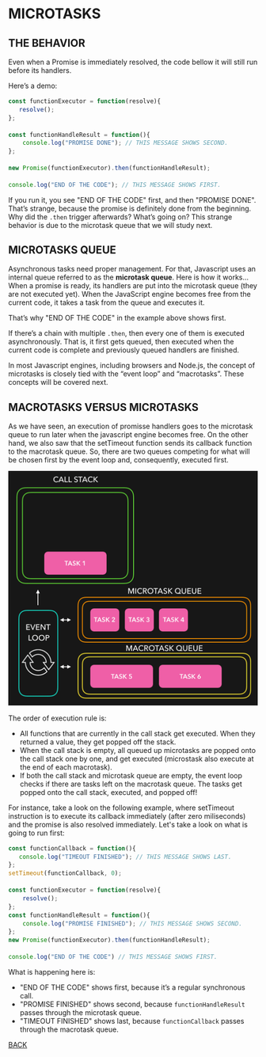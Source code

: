 # MICROTASKS

## THE BEHAVIOR

Even when a Promise is immediately resolved, the code bellow it will still run before its handlers.

Here’s a demo:

```javascript
const functionExecutor = function(resolve){
   resolve();
};

const functionHandleResult = function(){
    console.log("PROMISE DONE"); // THIS MESSAGE SHOWS SECOND. 
};

new Promise(functionExecutor).then(functionHandleResult);

console.log("END OF THE CODE"); // THIS MESSAGE SHOWS FIRST.
```

If you run it, you see "END OF THE CODE" first, and then "PROMISE DONE". That’s strange, because the promise is definitely done from the beginning. Why did the `.then` trigger afterwards? What’s going on? This strange behavior is due to the microtask queue that we will study next.

## MICROTASKS QUEUE

Asynchronous tasks need proper management. For that, Javascript uses an internal queue referred to as the **microtask queue**. Here is how it works... When a promise is ready, its handlers are put into the microtask queue (they are not executed yet). When the JavaScript engine becomes free from the current code, it takes a task from the queue and executes it.

That’s why "END OF THE CODE" in the example above shows first.

If there’s a chain with multiple `.then`, then every one of them is executed asynchronously. That is, it first gets queued, then executed when the current code is complete and previously queued handlers are finished.

In most Javascript engines, including browsers and Node.js, the concept of microtasks is closely tied with the “event loop” and “macrotasks”. These concepts will be covered next.

## MACROTASKS VERSUS MICROTASKS

As we have seen, an execution of promisse handlers goes to the microtask queue to run later when the javascript engine becomes free. On the other hand, we also saw that the setTimeout function sends its callback function to the macrotask queue. So, there are two queues competing for what will be chosen first by the event loop and, consequently, executed first.

![MACROTASK VERSUS MICROTASK](./folderImages/fileMacrotaskVersusMicrotask.gif)

The order of execution rule is:

* All functions that are currently in the call stack get executed. When they returned a value, they get popped off the stack.
* When the call stack is empty, all queued up microtasks are popped onto the call stack one by one, and get executed (microstask also execute at the end of each macrotask).
* If both the call stack and microtask queue are empty, the event loop checks if there are tasks left on the macrotask queue. The tasks get popped onto the call stack, executed, and popped off!

For instance, take a look on the following example, where setTimeout instruction is to execute its callback immediately (after zero miliseconds) and the promise is also resolved immediately. Let's take a look on what is going to run first:

```javascript
const functionCallback = function(){
   console.log("TIMEOUT FINISHED"); // THIS MESSAGE SHOWS LAST.
};
setTimeout(functionCallback, 0);

const functionExecutor = function(resolve){
    resolve();
};
const functionHandleResult = function(){
    console.log("PROMISE FINISHED"); // THIS MESSAGE SHOWS SECOND. 
};
new Promise(functionExecutor).then(functionHandleResult);

console.log("END OF THE CODE") // THIS MESSAGE SHOWS FIRST.
```

What is happening here is:

* "END OF THE CODE" shows first, because it’s a regular synchronous call.
* "PROMISE FINISHED" shows second, because `functionHandleResult` passes through the microtask queue.
* "TIMEOUT FINISHED" shows last, because `functionCallback` passes through the macrotask queue.

[BACK](../README.md)
